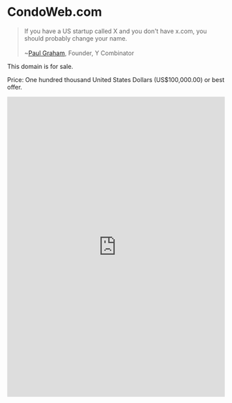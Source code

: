 ---
---
# CondoWeb.com

>If you have a US startup called X and you don't have x.com, you should probably change your name.<br/>&nbsp;<br/> ~[Paul Graham](http://paulgraham.com/name.html), Founder, Y Combinator

This domain is for sale.

Price: One hundred thousand United States Dollars (US$100,000.00) or best offer.

<iframe height="697" allowTransparency="true" frameborder="0" scrolling="no" style="width:100%;border:none"  src="https://wisdomgroup.wufoo.com/embed/s1kxy5mk1q4e7g8/"><a href="https://wisdomgroup.wufoo.com/forms/s1kxy5mk1q4e7g8/">Fill out my Wufoo form!</a></iframe>

